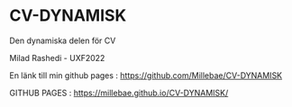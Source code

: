 # CV-DYNAMISK
Den dynamiska delen för CV

Milad Rashedi - UXF2022

En länk till min github pages : https://github.com/Millebae/CV-DYNAMISK


GITHUB PAGES : https://millebae.github.io/CV-DYNAMISK/
